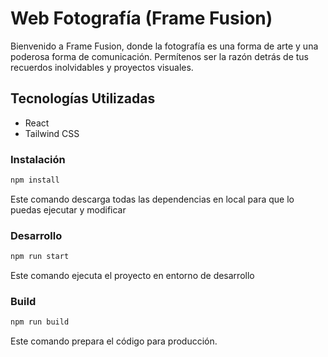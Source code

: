 # Web Fotografía (Frame Fusion)

Bienvenido a Frame Fusion, donde la fotografía es una forma de arte y una poderosa forma de comunicación. Permítenos ser la razón detrás de tus recuerdos inolvidables y proyectos visuales.


## Tecnologías Utilizadas

- React
- Tailwind CSS


### Instalación 

```bash
npm install
```
Este comando descarga todas las dependencias en local para que lo puedas ejecutar y modificar

### Desarrollo

```bash
npm run start
```

Este comando ejecuta el proyecto en entorno de desarrollo

### Build 

```bash
npm run build
```

Este comando prepara el código para producción.


